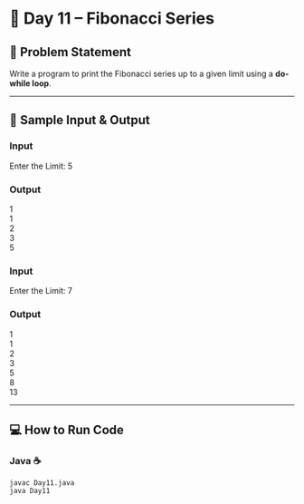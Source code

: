 # 🔢 Day 11 – Fibonacci Series  

## 🎯 Problem Statement  
Write a program to print the Fibonacci series up to a given limit using a **do-while loop**.  

---

## 📝 Sample Input & Output  

### Input  
Enter the Limit: 5  

### Output  
1  
1  
2  
3  
5  

### Input  
Enter the Limit: 7  

### Output  
1  
1  
2  
3  
5  
8  
13  

---

## 💻 How to Run Code

### Java ☕

```
javac Day11.java
java Day11
